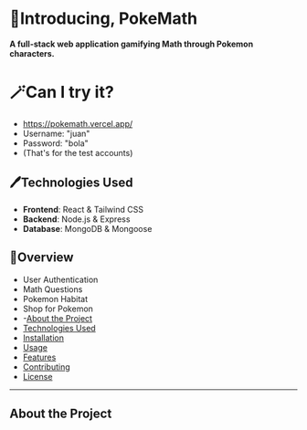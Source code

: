 # 🐧Introducing, PokeMath

**A full-stack web application gamifying Math through Pokemon characters.**

# 🪄Can I try it?

- https://pokemath.vercel.app/ 
- Username: "juan"
- Password: "bola"
- (That's for the test accounts)

## 🖊️Technologies Used
- **Frontend**: React & Tailwind CSS
- **Backend**: Node.js & Express
- **Database**: MongoDB & Mongoose

## 🐼Overview
- User Authentication
- Math Questions
- Pokemon Habitat
- Shop for Pokemon
- -[About the Project](#about-the-project)
- [Technologies Used](#technologies-used)
- [Installation](#installation)
- [Usage](#usage)
- [Features](#features)
- [Contributing](#contributing)
- [License](#license)

---

## About the Project
